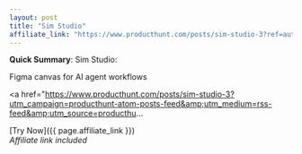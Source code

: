 ```yaml
---
layout: post
title: "Sim Studio"
affiliate_link: "https://www.producthunt.com/posts/sim-studio-3?ref=autoverse&utm_source=autoverse"
---
```


**Quick Summary**: Sim Studio: <p>
            Figma canvas for AI agent workflows
          </p>
          <p>
            <a href="https://www.producthunt.com/posts/sim-studio-3?utm_campaign=producthunt-atom-posts-feed&amp;utm_medium=rss-feed&amp;utm_source=producthu...

[Try Now]({{ page.affiliate_link }})  
*Affiliate link included*
